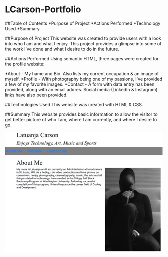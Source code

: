 # LCarson-Portfolio

##Table of Contents
*Purpose of Project
*Actions Performed
*Technology Used
*Summary


##Purpose of Project
This website was created to provide users with a look into who I am and what I enjoy.  This project provides a glimpse into some of the work I've done and what I desire to do in the future.

##Actions Performed
Using semantic HTML, three pages were created for the profile website:

*About - My hame and Bio.  Also lists my current occupation & an image of myself.
*Profile - With photography being one of my passions, I've provided a few of my favorite images.
*Contact - A form with data entry has been provided, along with an email addres.  Social media (LinkedIn & Instagram) links have also been provided.

##Technologies Used
This website was created with HTML & CSS.

##Summary
This website provides basic information to allow the visitor to get better picture of who I am, where I am currently, and where I desire to go.

![](assets/images/Profile_image.png)
